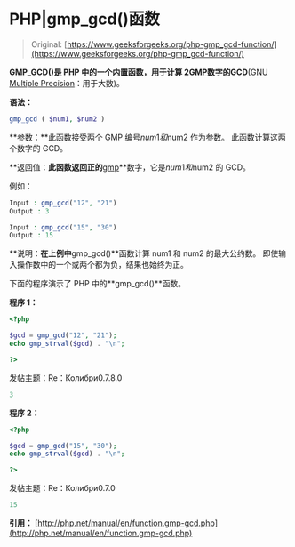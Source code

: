 # PHP|gmp_gcd()函数

> Original: [https://www.geeksforgeeks.org/php-gmp_gcd-function/](https://www.geeksforgeeks.org/php-gmp_gcd-function/)

**GMP_GCD()**是 PHP 中的一个内置函数，用于计算 2[GMP](http://php.net/manual/en/class.gmp.php)数字的**GCD**([GNU Multiple Precision](https://en.wikipedia.org/wiki/GNU_Multiple_Precision_Arithmetic_Library)：用于大数)。

**语法：**

```php
gmp_gcd ( $num1, $num2 )

```

**参数：**此函数接受两个 GMP 编号$num1 和$num2 作为参数。 此函数计算这两个数字的 GCD。

**返回值：**此函数返回正的**[gmp](http://php.net/manual/en/class.gmp.php)**数字，它是$num1 和$num2 的 GCD。

例如：

```php
Input : gmp_gcd("12", "21")
Output : 3

Input : gmp_gcd("15", "30")
Output : 15

```

**说明：**在上例中**gmp_gcd()**函数计算 num1 和 num2 的最大公约数。 即使输入操作数中的一个或两个都为负，结果也始终为正。

下面的程序演示了 PHP 中的**gmp_gcd()**函数。

**程序 1：**

```php
<?php

$gcd = gmp_gcd("12", "21");
echo gmp_strval($gcd) . "\n";

?>
```

发帖主题：Re：Колибри0.7.8.0

```php
3
```

**程序 2：**

```php
<?php

$gcd = gmp_gcd("15", "30");
echo gmp_strval($gcd) . "\n";

?>
```

发帖主题：Re：Колибри0.7.0

```php
15
```

**引用：**
[http://php.net/manual/en/function.gmp-gcd.php](http://php.net/manual/en/function.gmp-gcd.php)